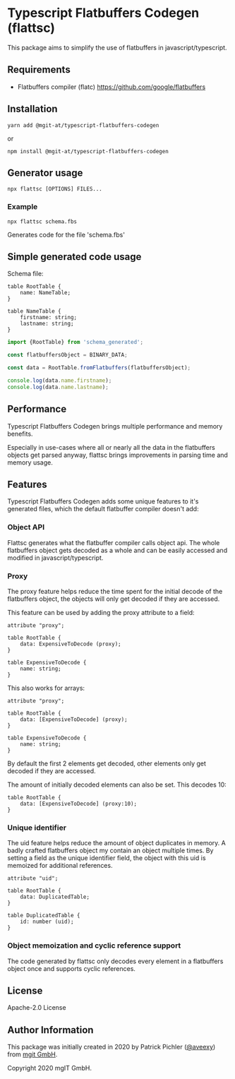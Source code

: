 # Typescript Flatbuffers Codegen (flattsc)

This package aims to simplify the use of flatbuffers in javascript/typescript.

## Requirements

* Flatbuffers compiler (flatc) https://github.com/google/flatbuffers

## Installation

`yarn add @mgit-at/typescript-flatbuffers-codegen`

or

`npm install @mgit-at/typescript-flatbuffers-codegen`

## Generator usage

`npx flattsc [OPTIONS] FILES...`

### Example

`npx flattsc schema.fbs`

Generates code for the file 'schema.fbs'

## Simple generated code usage

Schema file:
```
table RootTable {
    name: NameTable;
}

table NameTable {
    firstname: string;
    lastname: string;
}
```

```typescript
import {RootTable} from 'schema_generated';

const flatbuffersObject = BINARY_DATA;

const data = RootTable.fromFlatbuffers(flatbuffersObject);

console.log(data.name.firstname);
console.log(data.name.lastname);
```

## Performance

Typescript Flatbuffers Codegen brings multiple performance and memory benefits.

Especially in use-cases where all or nearly all the data in the flatbuffers objects get parsed anyway, flattsc brings improvements in parsing time and memory usage.

## Features 

Typescript Flatbuffers Codegen adds some unique features to it's generated files, which the default flatbuffer compiler doesn't add:

### Object API

Flattsc generates what the flatbuffer compiler calls object api. The whole flatbuffers object gets decoded as a whole and can be easily accessed and modified in javascript/typescript. 

### Proxy

The proxy feature helps reduce the time spent for the initial decode of the flatbuffers object, the objects will only get decoded if they are accessed.

This feature can be used by adding the proxy attribute to a field: 

```
attribute "proxy";

table RootTable {
    data: ExpensiveToDecode (proxy);
}

table ExpensiveToDecode {
    name: string;
}
```

This also works for arrays:

```
attribute "proxy";

table RootTable {
    data: [ExpensiveToDecode] (proxy);
}

table ExpensiveToDecode {
    name: string;
}
```

By default the first 2 elements get decoded, other elements only get decoded if they are accessed.

The amount of initially decoded elements can also be set. This decodes 10:

```
table RootTable {
    data: [ExpensiveToDecode] (proxy:10);
}
```

### Unique identifier

The uid feature helps reduce the amount of object duplicates in memory. A badly crafted flatbuffers object my contain an object multiple times. By setting a field as the unique identifier field, the object with this uid is memoized for additional references.

```
attribute "uid";

table RootTable {
    data: DuplicatedTable;
}

table DuplicatedTable {
    id: number (uid);
}
```

### Object memoization and cyclic reference support

The code generated by flattsc only decodes every element in a flatbuffers object once and supports cyclic references.

## License

Apache-2.0 License

## Author Information

This package was initially created in 2020 by Patrick Pichler ([@aveexy](https://github.com/aveexy)) from [mgit GmbH](https://mgit.at).

Copyright 2020 mgIT GmbH.

